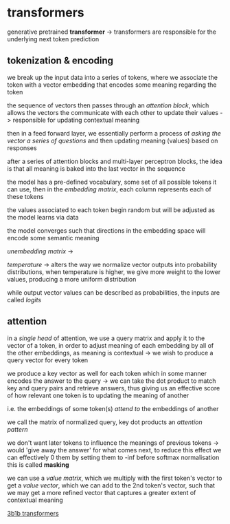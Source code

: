 # transformers

generative pretrained **transformer** -> transformers are responsible for the underlying next token prediction

## tokenization & encoding

we break up the input data into a series of tokens, where we associate the token with a vector embedding that encodes some meaning regarding the token

the sequence of vectors then passes through an *attention block*, which allows the vectors the communicate with each other to update their values -> responsible for updating contextual meaning

then in a feed forward layer, we essentially perform a process of *asking the vector a series of questions* and then updating meaning (values) based on responses

after a series of attention blocks and multi-layer perceptron blocks, the idea is that all meaning is baked into the last vector in the sequence

the model has a pre-defined vocabulary, some set of all possible tokens it can use, then in the *embedding matrix*, each column represents each of these tokens

the values associated to each token begin random but will be adjusted as the model learns via data

the model converges such that directions in the embedding space will encode some semantic meaning

*unembedding matrix* ->

*temperature* -> alters the way we normalize vector outputs into probability distributions, when temperature is higher, we give more weight to the lower values, producing a more uniform distribution

while output vector values can be described as probabilities, the inputs are called *logits*

## attention

in a *single head* of attention, we use a query matrix and apply it to the vector of a token, in order to adjust meaning of each embedding by all of the other embeddings, as meaning is contextual -> we wish to produce a query vector for every token

we produce a key vector as well for each token which in some manner encodes the answer to the query -> we can take the dot product to match key and query pairs and retrieve answers, thus giving us an effective score of how relevant one token is to updating the meaning of another

i.e. the embeddings of some token(s) *attend to* the embeddings of another

we call the matrix of normalized query, key dot products an *attention pattern*

we don't want later tokens to influence the meanings of previous tokens -> would 'give away the answer' for what comes next, to reduce this effect we can effectively 0 them by setting them to -inf before softmax normalisation this is called **masking**

we can use a *value matrix*, which we multiply with the first token's vector to get a *value vector*, which we can add to the 2nd token's vector, such that we may get a more refined vector that captures a greater extent of contextual meaning

[3b1b transformers](https://www.youtube.com/watch?v=eMlx5fFNoYc&list=PLZHQObOWTQDNU6R1_67000Dx_ZCJB-3pi&index=7)
